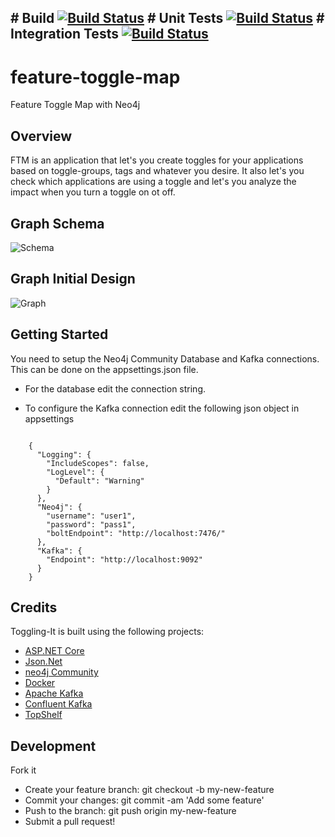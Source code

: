 ## # Build [![Build Status](http://dev01-petproject.westeurope.cloudapp.azure.com:8080/buildStatus/icon?job=TogglingItAPI-Stage1-Build&style=plastic)](http://dev01-petproject.westeurope.cloudapp.azure.com:8080/view/Toggling-It/view/Toggling-It%20API%20Pipeline/job/TogglingItAPI-Stage1-Build/) # Unit Tests [![Build Status](http://dev01-petproject.westeurope.cloudapp.azure.com:8080/buildStatus/icon?job=TogglingItAPI-Stage1-UnitTests&style=plastic)](http://dev01-petproject.westeurope.cloudapp.azure.com:8080/view/Toggling-It/view/Toggling-It%20API%20Pipeline/job/TogglingItAPI-Stage1-UnitTests/) # Integration Tests [![Build Status](http://dev01-petproject.westeurope.cloudapp.azure.com:8080/buildStatus/icon?job=TogglingItAPI-Stage2-IntegrationTests&style=plastic&label=healthinesses)](http://dev01-petproject.westeurope.cloudapp.azure.com:8080/view/Toggling-It/view/Toggling-It%20API%20Pipeline/job/TogglingItAPI-Stage2-IntegrationTests/)


# feature-toggle-map
Feature Toggle Map with Neo4j

## Overview

FTM is an application that let's you create toggles for your applications based on toggle-groups, tags and whatever you desire.
It also let's you check which applications are using a toggle and let's you analyze the impact when you turn a toggle on ot off.

## Graph Schema

![Schema](https://github.com/the-pet-projects/toggling-it/blob/master/docs/img/GraphSchema.JPG)

## Graph Initial Design

![Graph](https://github.com/the-pet-projects/toggling-it/blob/master/docs/img/InitialGraph.JPG)


## Getting Started

You need to setup the Neo4j Community Database and Kafka connections. This can be done on the appsettings.json file.
 - For the database edit the connection string. 

 - To configure the Kafka connection edit the following json object in appsettings
 
```
	
	{
	  "Logging": {
		"IncludeScopes": false,
		"LogLevel": {
		  "Default": "Warning"
		}
	  },
	  "Neo4j": {
		"username": "user1",
		"password": "pass1",
		"boltEndpoint": "http://localhost:7476/"
	  },
	  "Kafka": {
		"Endpoint": "http://localhost:9092"
	  } 
	}

```


## Credits

Toggling-It is built using the following projects:

- [ASP.NET Core](https://github.com/aspnet/Home)
- [Json.Net](http://james.newtonking.com/json)
- [neo4j Community](https://neo4j.com/)
- [Docker](https://www.docker.com/)
- [Apache Kafka](https://kafka.apache.org/)
- [Confluent Kafka](https://github.com/confluentinc/confluent-kafka-dotnet)
- [TopShelf](https://github.com/topshelf/topshelf)

## Development

Fork it
- Create your feature branch: git checkout -b my-new-feature
- Commit your changes: git commit -am 'Add some feature'
- Push to the branch: git push origin my-new-feature
- Submit a pull request!
